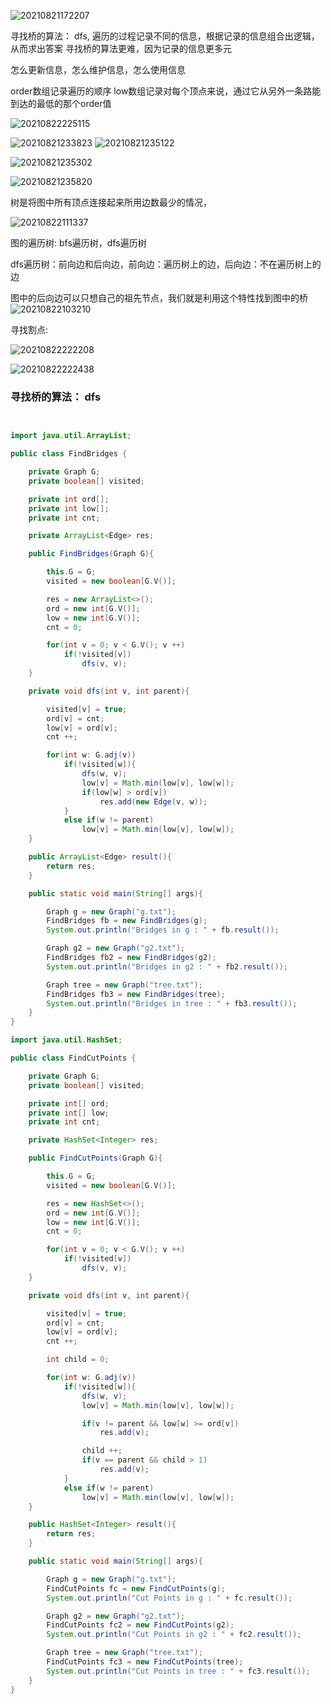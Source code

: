 ![20210821172207](https://i.loli.net/2021/08/22/WcZIu3s1jGAft6O.png)


寻找桥的算法： dfs, 遍历的过程记录不同的信息，根据记录的信息组合出逻辑，从而求出答案
寻找桥的算法更难，因为记录的信息更多元

怎么更新信息，怎么维护信息，怎么使用信息

order数组记录遍历的顺序
low数组记录对每个顶点来说，通过它从另外一条路能到达的最低的那个order值



 ![20210822225115](https://i.loli.net/2021/08/23/V2XlbMGvEs9cj1I.png)


![20210821233823](https://i.loli.net/2021/08/22/pLrK982Sncs4EIu.png)
![20210821235122](https://i.loli.net/2021/08/22/GUHXbrxvkO1zYRt.png)



![20210821235302](https://i.loli.net/2021/08/22/4u9ACHrJBj7Ikdv.png)

![20210821235820](https://i.loli.net/2021/08/22/5ozygJVaCRPWFTk.png)


树是将图中所有顶点连接起来所用边数最少的情况，

![20210822111337](https://i.loli.net/2021/08/23/6kyIoFMcHX4DTzP.png)


图的遍历树: bfs遍历树，dfs遍历树

dfs遍历树：前向边和后向边，前向边：遍历树上的边，后向边：不在遍历树上的边

图中的后向边可以只想自己的祖先节点，我们就是利用这个特性找到图中的桥
![20210822103210](https://i.loli.net/2021/08/23/2dw6zTQ7FvNUI3J.png)

寻找割点:

![20210822222208](https://i.loli.net/2021/08/23/xBGgOks86vamDCH.png)

![20210822222438](https://i.loli.net/2021/08/23/9vbOVqNEhPY1TQl.png)



### 寻找桥的算法：  dfs
```java


import java.util.ArrayList;

public class FindBridges {

    private Graph G;
    private boolean[] visited;

    private int ord[];
    private int low[];
    private int cnt;

    private ArrayList<Edge> res;

    public FindBridges(Graph G){

        this.G = G;
        visited = new boolean[G.V()];

        res = new ArrayList<>();
        ord = new int[G.V()];
        low = new int[G.V()];
        cnt = 0;

        for(int v = 0; v < G.V(); v ++)
            if(!visited[v])
                dfs(v, v);
    }

    private void dfs(int v, int parent){

        visited[v] = true;
        ord[v] = cnt;
        low[v] = ord[v];
        cnt ++;

        for(int w: G.adj(v))
            if(!visited[w]){
                dfs(w, v);
                low[v] = Math.min(low[v], low[w]);
                if(low[w] > ord[v])
                    res.add(new Edge(v, w));
            }
            else if(w != parent)
                low[v] = Math.min(low[v], low[w]);
    }

    public ArrayList<Edge> result(){
        return res;
    }

    public static void main(String[] args){

        Graph g = new Graph("g.txt");
        FindBridges fb = new FindBridges(g);
        System.out.println("Bridges in g : " + fb.result());

        Graph g2 = new Graph("g2.txt");
        FindBridges fb2 = new FindBridges(g2);
        System.out.println("Bridges in g2 : " + fb2.result());

        Graph tree = new Graph("tree.txt");
        FindBridges fb3 = new FindBridges(tree);
        System.out.println("Bridges in tree : " + fb3.result());
    }
}

```


```java
import java.util.HashSet;

public class FindCutPoints {

    private Graph G;
    private boolean[] visited;

    private int[] ord;
    private int[] low;
    private int cnt;

    private HashSet<Integer> res;

    public FindCutPoints(Graph G){

        this.G = G;
        visited = new boolean[G.V()];

        res = new HashSet<>();
        ord = new int[G.V()];
        low = new int[G.V()];
        cnt = 0;

        for(int v = 0; v < G.V(); v ++)
            if(!visited[v])
                dfs(v, v);
    }

    private void dfs(int v, int parent){

        visited[v] = true;
        ord[v] = cnt;
        low[v] = ord[v];
        cnt ++;

        int child = 0;

        for(int w: G.adj(v))
            if(!visited[w]){
                dfs(w, v);
                low[v] = Math.min(low[v], low[w]);

                if(v != parent && low[w] >= ord[v])
                    res.add(v);

                child ++;
                if(v == parent && child > 1)
                    res.add(v);
            }
            else if(w != parent)
                low[v] = Math.min(low[v], low[w]);
    }

    public HashSet<Integer> result(){
        return res;
    }

    public static void main(String[] args){

        Graph g = new Graph("g.txt");
        FindCutPoints fc = new FindCutPoints(g);
        System.out.println("Cut Points in g : " + fc.result());

        Graph g2 = new Graph("g2.txt");
        FindCutPoints fc2 = new FindCutPoints(g2);
        System.out.println("Cut Points in g2 : " + fc2.result());

        Graph tree = new Graph("tree.txt");
        FindCutPoints fc3 = new FindCutPoints(tree);
        System.out.println("Cut Points in tree : " + fc3.result());
    }
}

```